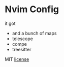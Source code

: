 # Nvim Config

it got
* and a bunch of maps
* telescope
* compe
* treesitter

MIT [license](./LICENSE)
